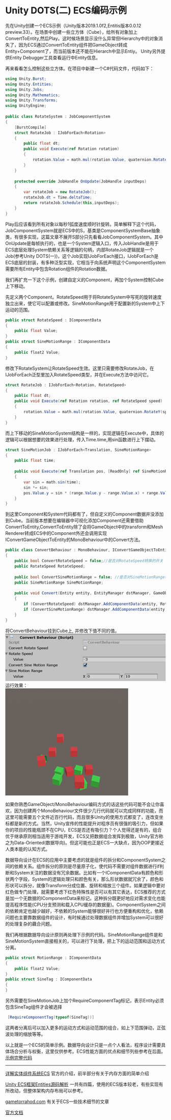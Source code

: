 # Unity DOTS(二) ECS编码示例
先在Unity创建一个ECS示例（Unity版本2019.1.0f2,Entitis版本0.0.12 preview.33）。在场景中创建一些立方体（Cube），给所有对象加上ConvertToEntity,然后Play。这时候场景显示没什么异常但Hierarchy中的对象消失了，因为ECS通过ConvertToEntity组件把GameObject转成Entity+Component了，而当前版本还不能在Hierarch中显示Entiy。 Unity另外提供Entity Debugger工具查看运行中Entity信息。

再来看看怎么控制这些立方体。在项目中新建一个C#代码文件，代码如下：
```C#
using Unity.Burst;
using Unity.Entities;
using Unity.Jobs;
using Unity.Mathematics;
using Unity.Transforms;
using UnityEngine;

public class RotateSystem : JobComponentSystem
{
    [BurstCompile]
    struct RotateJob : IJobForEach<Rotation>
    {
        public float dt;
        public void Execute(ref Rotation rotation)
        {
            rotation.Value = math.mul(rotation.Value, quaternion.RotateY(1f* dt));
        }
    }

    protected override JobHandle OnUpdate(JobHandle inputDeps)
    {
        var rotateJob = new RotateJob();
        rotateJob.dt = Time.deltaTime;
        return rotateJob.Schedule(this,inputDeps);
    }
}
```
Play后应该看到所有对象以每秒1弧度速度顺时针旋转。简单解释下这个代码，JobComponentSystem就是ECS中的S，基类是ComponentSystemBase抽象类，有很多实现，这篇文章不展开S部分只先看看JobComponentSystem。其中OnUpdate是每帧执行的，也是一个System逻辑入口，传入JobHandle是用于ECS底层处理System依赖关系等逻辑的句柄，内部RotateJob逻辑就是一个Job(参考Unity DOTS(一))，这个Job实现IJobForEach接口，IJobForEach是ECS底层的封装，有多种泛型实现，它相当于向系统声明这个ComponentSystem需要所有Entity中包含Rotation组件的Rotation数据。


我们再扩充一下这个示例，创建自定义的Component，再加个System控制Cube上下移动。

先定义两个Component。RotateSpeed用于将RotateSystem中写死的旋转速度独立出来，使它可以配置或修改。SineMotionRange用于配置新的System中上下运动的范围。
```C#
public struct RotateSpeed : IComponentData
{
    public float Value;
}
public struct SineMotionRange : IComponentData
{
    public float2 Value;
}
```

修改下RotateSystem让RotateSpeed生效。这里只需要修改RotateJob，在IJobForEach泛型里加入RotateSpeed类型，并在Execute方法中访问它。
```C#
struct RotateJob : IJobForEach<Rotation, RotateSpeed>
{
    public float dt;
    public void Execute(ref Rotation rotation, ref RotateSpeed speed)
    {
        rotation.Value = math.mul(rotation.Value, quaternion.RotateY(speed.Value* dt));
    }
}
```

而上下移动的SineMotionSystem结构是一样的，实现逻辑在Execute中，具体的逻辑可以根据想要的效果进行处理，传入Time.time,用sin函数进行上下摆动。
```C#
struct SineMotionJob : IJobForEach<Translation, SineMotionRange>
{
    public float time;

    public void Execute(ref Translation pos, [ReadOnly] ref SineMotionRange range)
    {
        var sin = math.sin(time);
        sin *= sin;
        pos.Value.y = sin * (range.Value.y - range.Value.x) + range.Value.x;
    }
}
```

到这里Component和System代码都有了，但自定义的Component数据并没添加到Cube。当前版本想要在编辑器中可视化添加Component还需要借助ConvertToEntity,ConvertToEntity除了会将GameObject中的transform和Mesh Renderer转成ECS中的Component外还会调用实现IConvertGameObjectToEntity的MonoBehaviour中的Convert方法。
```C#
public class ConvertBehaviour : MonoBehaviour, IConvertGameObjectToEntity
{
    public bool ConvertRotateSpeed = false;//是否对RotateSpeed转换的开关
    public RotateSpeed RotateSpeed;

    public bool ConvertSineMotionRange = false; //是否对SineMotionRange转换的开关
    public SineMotionRange SineMotionRange;

    public void Convert(Entity entity, EntityManager dstManager, GameObjectConversionSystem conversionSystem)
    {
        if (ConvertRotateSpeed) dstManager.AddComponentData(entity, RotateSpeed);
        if (ConvertSineMotionRange) dstManager.AddComponentData(entity, SineMotionRange);
    }
}
```
将ConvertBehaviour挂到Cube上, 并修改下值不同的值。  
![](imgs/DOTS_2_0.png)  
运行效果：  
![](imgs/DOTS_2_1.gif)


如果你熟悉GameObject/MonoBehaviour编码方式的话这些代码可能不会让你喜欢，因为创建两个MonoBehaviour文件很少几行代码就可以完成同样的功能，而这里可能需要五个文件近百行代码，而且很多Unity的使用方式都变了，连改变坐标都是新的方式。当然，Unity宣传的性能提升对程序员有很强的吸引力，但如果你的项目的性能瓶颈不在CPU，ECS是否还有吸引力？个人觉得还是有的，组合优于继承原则相当适用于游戏开发，ECS又把数据组合发挥到极致，Unity官方称之为Data-Oriented(数据导向)。但这可能也正是ECS一大缺点，因为OOP更接近人类本能的认知方式。<!--我们很小就会区分植物动物，爬行动物哺乳动物，猫科犬科，一切自然又好用，但如果更深入一些了解生物分类的话就会发现一点都不美好，纲目科属等等非常繁琐，而且有时候还影响认知，比如食肉目下的犬科有一种就主要吃素。-->


数据导向设计在ECS的应用中主要考虑的就是组件的拆分和ComponentSystem之间的依赖关系。组件拆分的原则是尽量原子化，使代码不需要对组件数据进行if判断和System关注的数据没有冗余数据。比如有一个IComponentData有颜色和形状两个字段，System的逻辑处理只和颜色有关，那么形状数据就冗余了，颜色和形状可以拆分，就像Transform分成位置、旋转和缩放三个组件。如果逻辑中要对红色做专门处理，就需要考虑下红色特殊性是否可以有其它表达，ECS推荐的方式是加一个无数据的IComponentData来标记。这种拆分既更好地应对需求变化也能提高程序性能(CPU分支预测和载入CPU缓存的数据量)。ComponentSystem之间的依赖肯定也越少越好，不依赖的System能够很好并行也方便重构和优化，依赖问题也主要靠数据组件的设计，有时候通过处理数据组件并增加System可以很好的处理复杂的藕合问题。

我们再根据数据导向设计原则再处理下示例的代码。SineMotionRange组件是和SineMotionSystem直接相关的，可以进行下处理，把上下的运动范围和运动方式分离。
```C#
public struct MotionRange : IComponentData
{
    public float2 Value;
}
public struct SineTag : IComponentData
{
}
```
另外需要在SineMotionJob上加个RequireComponentTag标记，表示Entity必须包含SineTag组件才会被选择
```C#
 [RequireComponentTag(typeof(SineTag))]
```
这两者分离后可以加入更多的运动方式和运动范围的组合，如上下范围弹动，正弦波处理的缩放等等。


以上就是一个ECS的简单示例。数据导向设计只是一点个人看法，程序设计需要具体场合分析与权衡，这里仅供参考。ECS性能方面的优点和细节列些参考在后面。[示例完整代码](https://github.com/piruzhaolu/blog/tree/master/BlogProject/Assets/DOTS)

---

[详解实体组件系统ECS](https://connect.unity.com/p/xiang-jie-shi-ti-zu-jian-xi-tong-ecs)  官方的介绍，前半部分有关于内存方面的简单介绍

[Unity ECS框架Entities源码解析](https://blog.csdn.net/yudianxia/article/details/84871243)  一共有四篇，使用的ECS版本较老，有些实现有所改动，但整体架构内存布局可以参考。

[gametorrahod.com](https://gametorrahod.com/tag/unity-ecs/) 有关于ECS一些技术细节的文章


[官方文档](https://docs.unity3d.com/Packages/com.unity.entities@0.0/manual/index.html) 


